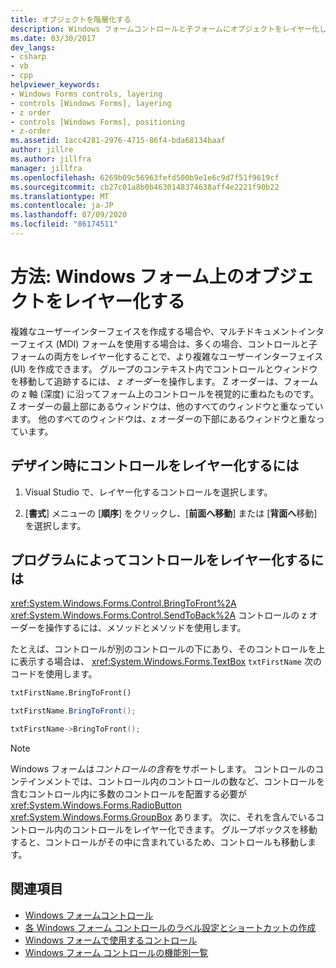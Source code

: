 ```yaml
---
title: オブジェクトを階層化する
description: Windows フォームコントロールと子フォームにオブジェクトをレイヤー化して、より複雑なユーザーインターフェイスを作成する方法について説明します。
ms.date: 03/30/2017
dev_langs:
- csharp
- vb
- cpp
helpviewer_keywords:
- Windows Forms controls, layering
- controls [Windows Forms], layering
- z order
- controls [Windows Forms], positioning
- z-order
ms.assetid: 1acc4281-2976-4715-86f4-bda68134baaf
author: jillre
ms.author: jillfra
manager: jillfra
ms.openlocfilehash: 6269b09c56963fefd500b9e1e6c9d7f51f9619cf
ms.sourcegitcommit: cb27c01a8b0b4630148374638aff4e2221f90b22
ms.translationtype: MT
ms.contentlocale: ja-JP
ms.lasthandoff: 07/09/2020
ms.locfileid: "86174511"
---
```

# <a name="how-to-layer-objects-on-windows-forms"></a>方法: Windows フォーム上のオブジェクトをレイヤー化する

複雑なユーザーインターフェイスを作成する場合や、マルチドキュメントインターフェイス (MDI) フォームを使用する場合は、多くの場合、コントロールと子フォームの両方をレイヤー化することで、より複雑なユーザーインターフェイス (UI) を作成できます。 グループのコンテキスト内でコントロールとウィンドウを移動して追跡するには、 *z オーダー*を操作します。 Z オーダーは、フォームの z 軸 (深度) に沿ってフォーム上のコントロールを視覚的に重ねたものです。 Z オーダーの最上部にあるウィンドウは、他のすべてのウィンドウと重なっています。 他のすべてのウィンドウは、z オーダーの下部にあるウィンドウと重なっています。

## <a name="to-layer-controls-at-design-time"></a>デザイン時にコントロールをレイヤー化するには

1. Visual Studio で、レイヤー化するコントロールを選択します。

2. [**書式**] メニューの [**順序**] をクリックし、[**前面へ移動**] または [**背面へ**移動] を選択します。

## <a name="to-layer-controls-programmatically"></a>プログラムによってコントロールをレイヤー化するには

<xref:System.Windows.Forms.Control.BringToFront%2A> <xref:System.Windows.Forms.Control.SendToBack%2A> コントロールの z オーダーを操作するには、メソッドとメソッドを使用します。

たとえば、コントロールが別のコントロールの下にあり、そのコントロールを上に表示する場合は、 <xref:System.Windows.Forms.TextBox> `txtFirstName` 次のコードを使用します。

```vb
txtFirstName.BringToFront()
```

```csharp
txtFirstName.BringToFront();
```

```cpp
txtFirstName->BringToFront();
```

> [!NOTE]
> Windows フォームは*コントロールの含有*をサポートします。 コントロールのコンテインメントでは、コントロール内のコントロールの数など、コントロールを含むコントロール内に多数のコントロールを配置する必要が <xref:System.Windows.Forms.RadioButton> <xref:System.Windows.Forms.GroupBox> あります。 次に、それを含んでいるコントロール内のコントロールをレイヤー化できます。 グループボックスを移動すると、コントロールがその中に含まれているため、コントロールも移動します。

## <a name="see-also"></a>関連項目

- [Windows フォームコントロール](index.md)
- [各 Windows フォーム コントロールのラベル設定とショートカットの作成](labeling-individual-windows-forms-controls-and-providing-shortcuts-to-them.md)
- [Windows フォームで使用するコントロール](controls-to-use-on-windows-forms.md)
- [Windows フォーム コントロールの機能別一覧](windows-forms-controls-by-function.md)
